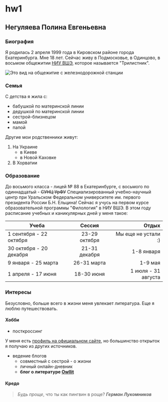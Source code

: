 # hw1
## Негуляева Полина Евгеньевна 
### Биография
Я родилась 2 апреля 1999 года в Кировском районе города Екатеринбурга. Мне 18 лет. Сейчас живу в Подмосковье, в Одинцово, в восьмом общежитии [НИУ ВШЭ](https://www.hse.ru/), которое называется "Трилистник". 

![](https://www.hse.ru/pubs/share/direct/168089928 "Это вид на общежитие с железнодорожной станции")

### Семья
С детства я жила с:
- бабушкой по материнской линии
- дедушкой по материнской линии
- сестрой-близнецом 
- мамой
- папой

Другие мои родственники живут:
1. На Украине
    - в Киеве
    - в Новой Каховке
2. В Хорватии
### Образование
До восьмого класса - лицей № 88 в Екатеринбурге, с восьмого по одиннадцатый - ~~СУНЦ УрФУ~~ Специализированный учебно-научный центр при Уральском Федеральном университете им. первого президента России Б.Н. Ельцина! 
Сейчас я учусь на первом курсе образовательной программы "Филология" в НИУ ВШЭ.
В этом году расписание учебных и каникулярных дней у меня такое:

| Учеба        | Сессия           | Отдых  |
| ------------ |:----------------:| ------:|
| 1 сентября - 22 октября      | 23-29 октября | Мы еще не устали :) |
| 30 октября - 20 декабря      | 21-31 декабря      |   1-8 января |
| 9 января - 25 марта | 26-31 марта      |    1-9 мая |
| 1 апреля - 17 июня | 18-30 июня      |   1 июля - 31 августа |

### Интересы
Безусловно, больше всего в жизни меня увлекает литература. Еще я люблю путешествовать.
#### Хобби
* посткроссинг

У меня есть [профиль на официальном сайте](https://www.postcrossing.com/user/Kyuti), но большинство открыток я получаю из других источников.
* ведение блогов
  - совместный с сестрой - о жизни
  - личный онлайн-дневник
  - **блог о литературе [Owllit](https://owllit.tk/)**
#### Кредо
> *Будь проще*, что ты как пингвин в роще?
___Герман Лукомников___

